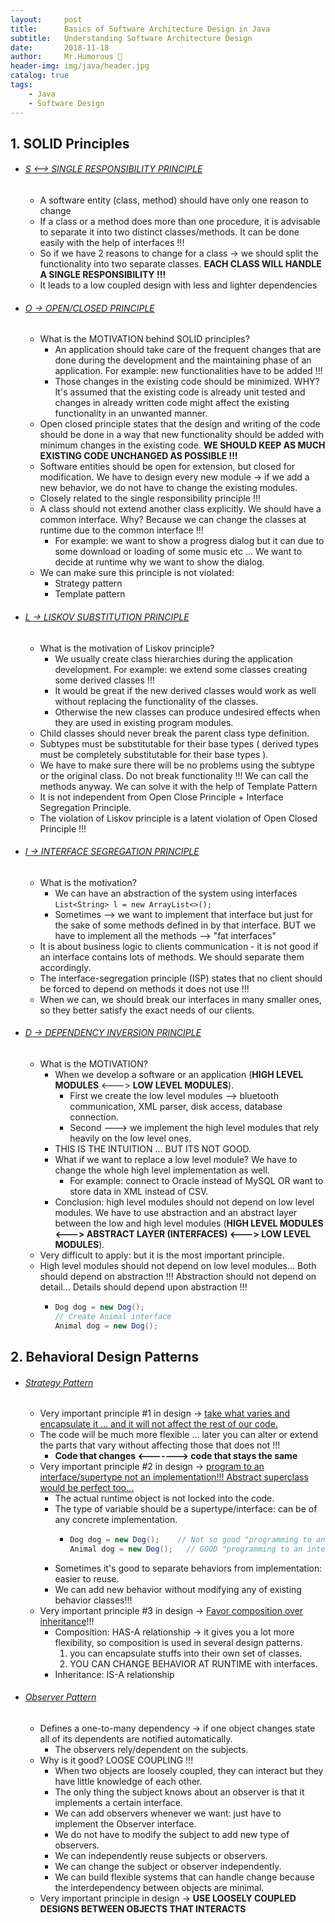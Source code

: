 ```yaml
---
layout:     post
title:      Basics of Software Architecture Design in Java
subtitle:   Understanding Software Architecture Design
date:       2018-11-18
author:     Mr.Humorous 🥘
header-img: img/java/header.jpg
catalog: true
tags:
    - Java
    - Software Design
---
```


## 1. SOLID Principles
- ###### <ins>_S  <-->  SINGLE RESPONSIBILITY PRINCIPLE_</ins> ######
  + A software entity (class, method) should have only one reason to change
  + If a class or a method does more than one procedure, it is advisable to separate it into two distinct classes/methods. It can be done easily with the help of interfaces !!!
  + So if we have 2 reasons to change for a class -> we should split the functionality into two separate classes. __EACH CLASS WILL HANDLE A SINGLE RESPONSIBILITY !!!__
  + It leads to a low coupled design with less and lighter dependencies
- ###### <ins>_O  ->  OPEN/CLOSED PRINCIPLE_</ins> ######
  + What is the MOTIVATION behind SOLID principles?
    * An application should take care of the frequent changes that are done during the development and the maintaining phase of an application. For example: new functionalities have to be added !!!
    * Those changes in the existing code should be minimized. WHY? It's assumed that the existing code is already unit tested and changes in already written code might affect the existing functionality in an unwanted manner.
  + Open closed principle states that the design and writing of the code should be done in a way that new functionality should be added with minimum changes in the existing code. __WE SHOULD KEEP AS MUCH EXISTING CODE UNCHANGED AS POSSIBLE !!!__
  + Software entities should be open for extension, but closed for modification. We have to design every new module -> if we add a new behavior, we do not have to change the existing modules.
  + Closely related to the single responsibility principle !!!
  + A class should not extend another class explicitly. We should have a common interface. Why? Because we can change the classes at runtime due to the common interface !!!
	  * For example: we want to show a progress dialog but it can due to some download or loading of some music etc ... We want to decide at runtime why we want to show the dialog.
  + We can make sure this principle is not violated:
    * Strategy pattern
    * Template pattern
- ###### <ins>_L  ->  LISKOV SUBSTITUTION PRINCIPLE_</ins> ######
  + What is the motivation of Liskov principle?
    * We usually create class hierarchies during the application development. For example: we extend some classes creating some derived classes !!!
    * It would be great if the new derived classes would work as well without replacing the functionality of the classes.
    * Otherwise the new classes can produce undesired effects when they are used in existing program modules.
  + Child classes should never break the parent class type definition.
  + Subtypes must be substitutable for their base types ( derived types must be completely substitutable for their base types ).
  + We have to make sure there will be no problems using the subtype or the original class. Do not break functionality !!! We can call the methods anyway. We can solve it with the help of Template Pattern
  + It is not independent from Open Close Principle + Interface Segregation Principle.
  + The violation of Liskov principle is a latent violation of Open Closed Principle !!!
- ###### <ins>_I -> INTERFACE SEGREGATION PRINCIPLE_</ins> ######
  + What is the motivation?
    * We can have an abstraction of the system using interfaces `List<String> l = new ArrayList<>();`
    * Sometimes --> we want to implement that interface but just for the sake of some methods defined in by that interface. BUT we have to implement all the methods --> "fat interfaces"
  + It is about business logic to clients communication - it is not good if an interface contains lots of methods. We should separate them accordingly.
  + The interface-segregation principle (ISP) states that no client should be forced to depend on methods it does not use !!!
  + When we can, we should break our interfaces in many smaller ones, so they better satisfy the exact needs of our clients.
- ###### <ins>_D -> DEPENDENCY INVERSION PRINCIPLE_</ins> ######
  + What is the MOTIVATION?
    * When we develop a software or an application (__HIGH LEVEL MODULES__ <---> __LOW LEVEL MODULES__).
      * First we create the low level modules --> bluetooth communication, XML parser, disk access, database connection.
      * Second ---> we implement the high level modules that rely heavily on the low level ones.
    * THIS IS THE INTUITION ... BUT ITS NOT GOOD.
    * What if we want to replace a low level module? We have to change the whole high level implementation as well.
      * For example: connect to Oracle instead of MySQL OR want to store data in XML instead of CSV.
    * Conclusion: high level modules should not depend on low level modules. We have to use abstraction and an abstract layer between the low and high level modules (__HIGH LEVEL MODULES <---> ABSTRACT LAYER (INTERFACES) <---> LOW LEVEL MODULES__).
  + Very difficult to apply: but it is the most important principle.
  + High level modules should not depend on low level modules... Both should depend on abstraction !!! Abstraction should not depend on detail... Details should depend upon abstraction !!!
    * ```java
      Dog dog = new Dog();
      // Create Animal interface
      Animal dog = new Dog();
      ```

## 2. Behavioral Design Patterns
- ###### <ins>_Strategy Pattern_</ins> ######
  + Very important principle #1 in design -> <ins>take what varies and encapsulate it ... and it will not affect the rest of our code.</ins>
  + The code will be much more flexible ... later you can alter or extend the parts that vary without affecting those that does not !!!
    * __Code that changes    <------->  code that stays the same__
  + Very important principle #2 in design -> <ins>program to an interface/supertype not an implementation!!! Abstract superclass would be perfect too...</ins>
    * The actual runtime object is not locked into the code.
    * The type of variable should be a supertype/interface: can be of any concrete implementation.
      * ```java
        Dog dog = new Dog();    // Not so good "programming to an implementation"
        Animal dog = new Dog();   // GOOD "programming to an interface"
        ```
    * Sometimes it's good to separate behaviors from implementation: easier to reuse.
    * We can add new behavior without modifying any of existing behavior classes!!!
  + Very important principle #3 in design -> <ins>Favor composition over inheritance</ins>!!!
    * Composition: HAS-A relationship -> it gives you a lot more flexibility, so composition is used in several design patterns.
      1. you can encapsulate stuffs into their own set of classes.
      2. YOU CAN CHANGE BEHAVIOR AT RUNTIME with interfaces.
    * Inheritance: IS-A relationship
- ###### <ins>_Observer Pattern_</ins> ######
  + Defines a one-to-many dependency -> if one object changes state all of its dependents are notified automatically.
    * The observers rely/dependent on the subjects.
  + Why is it good? LOOSE COUPLING !!!
    * When two objects are loosely coupled, they can interact but they have little knowledge of each other.
    * The only thing the subject knows about an observer is that it implements a certain interface.
    * We can add observers whenever we want: just have to implement the Observer interface.
    * We do not have to modify the subject to add new type of observers.
    * We can independently reuse subjects or observers.
    * We can change the subject or observer independently.
    * We can build flexible systems that can handle change because the interdependency between objects are minimal.
  + Very important principle in design -> __USE LOOSELY COUPLED DESIGNS BETWEEN OBJECTS THAT INTERACTS__
